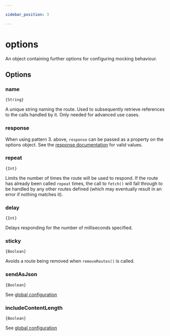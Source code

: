 ```yaml
---

sidebar_position: 3

---
```

# options

An object containing further options for configuring mocking behaviour.

## Options

### name

`{String}`

A unique string naming the route. Used to subsequently retrieve references to the calls handled by it. Only needed for advanced use cases.

### response

When using pattern 3. above, `response` can be passed as a property on the options object. See the [response documentation](#usageapimock_response) for valid values.

### repeat

`{Int}`

Limits the number of times the route will be used to respond. If the route has already been called `repeat` times, the call to `fetch()` will fall through to be handled by any other routes defined (which may eventually result in an error if nothing matches it).

### delay

`{Int}`

Delays responding for the number of milliseconds specified.

### sticky

`{Boolean}`

Avoids a route being removed when `removeRoutes()` is called. 

### sendAsJson

`{Boolean}`

See [global configuration](#usageconfiguration)

### includeContentLength

`{Boolean}`

See [global configuration](#usageconfiguration)



